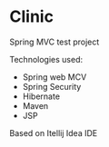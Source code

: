# Clinic
Spring MVC test project

Technologies used:

- Spring web MCV
- Spring Security
- Hibernate
- Maven
- JSP

Based on Itellij Idea IDE
